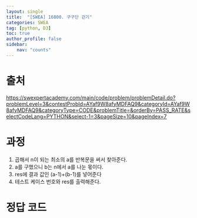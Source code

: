 ```yaml
---
layout: single
title:  "[SWEA] 16800. 구구단 걷기"
categories: SWEA
tag: [python, D3]
toc: true
author_profile: false
sidebar:
    nav: "counts"
---
```


# 출처
<https://swexpertacademy.com/main/code/problem/problemDetail.do?problemLevel=3&contestProbId=AYaf9W8afyMDFAQ9&categoryId=AYaf9W8afyMDFAQ9&categoryType=CODE&problemTitle=&orderBy=PASS_RATE&selectCodeLang=PYTHON&select-1=3&pageSize=10&pageIndex=7>


  
  
# 과정
1. 곱해서 n이 되는 최소의 a를 반복문을 써서 찾아준다. 
2. a를 구했으니 b는 n에서 a를 나눈 몫이다.
3. res에 결과 값인 (a-1)+(b-1)를 넣어준다
4. 테스트 케이스 번호와 res를 출력해준다.






# 정답 코드
<script src="https://gist.github.com/kghees/4522f76c75ac2c31fb5715aabd2efcb2.js"></script>